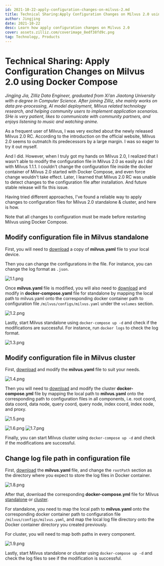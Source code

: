 ```yaml
---
id: 2021-10-22-apply-configuration-changes-on-milvus-2.md
title: Technical Sharing:Apply Configuration Changes on Milvus 2.0 using Docker Compose
author: Jingjing
date: 2021-10-22
desc: Learn how apply configuration changes on Milvus 2.0
cover: assets.zilliz.com/coverimage_8edf38fd9c.png
tag: Technology, Products
---
```


# Technical Sharing: Apply Configuration Changes on Milvus 2.0 using Docker Compose


*Jingjing Jia, Zilliz Data Engineer, graduated from Xi’an Jiaotong University with a degree in Computer Science. After joining Zilliz, she mainly works on data pre-processing, AI model deployment, Milvus related technology research, and helping community users to implement application scenarios. SHe is very patient, likes to communicate with community partners, and enjoys listening to music and watching anime.*


As a frequent user of Milvus, I was very excited about the newly released Milvus 2.0 RC. According to the introduction on the official website, Milvus 2.0 seems to outmatch its predecessors by a large margin. I was so eager to try it out myself.



And I did.  However, when I truly got my hands on Milvus 2.0, I realized that I wasn't able to modify the configuration file in Milvus 2.0 as easily as I did with Milvus 1.1.1. I couldn't change the configuration file inside the docker container of Milvus 2.0 started with Docker Compose, and even force change wouldn't take effect. Later, I learned that Milvus 2.0 RC was unable to detect changes to the configuration file after installation. And future stable release will fix this issue.



Having tried different approaches, I've found a reliable way to apply changes to configuration files for Milvus 2.0 standalone & cluster, and here is how.



Note that all changes to configuration must be made before restarting Milvus using Docker Compose.

## Modify configuration file in Milvus standalone

First, you will need to [download](https://github.com/milvus-io/milvus/blob/master/configs/milvus.yaml) a copy of **milvus.yaml** file to your local device.



Then you can change the configurations in the file. For instance, you can change the log format as `.json`. 

![1.1.png](https://assets.zilliz.com/1_1_ee4a16a3ee.png)



Once **milvus.yaml** file is modified, you will also need to [download](https://github.com/milvus-io/milvus/blob/master/deployments/docker/standalone/docker-compose.yml) and modify in **docker-compose.yaml** file for standalone by mapping the local path to milvus.yaml onto the corresponding docker container path to configuration file `/milvus/configs/milvus.yaml` under the `volumes` section.

![1.2.png](https://assets.zilliz.com/1_2_5e7c73708c.png)

Lastly, start Milvus standalone using `docker-compose up -d` and check if the modifications are successful. For instance, run `docker logs` to check the log format.

![1.3.png](https://assets.zilliz.com/1_3_a0406df3ab.png)



## Modify configuration file in Milvus cluster

First, [download](https://github.com/milvus-io/milvus/blob/master/configs/milvus.yaml) and modify the **milvus.yaml** file to suit your needs.

![1.4.png](https://assets.zilliz.com/1_4_758b182846.png)


Then you will need to [download](https://github.com/milvus-io/milvus/blob/master/deployments/docker/cluster/docker-compose.yml) and modify the cluster **docker-compose.yml** file by mapping the local path to **milvus.yaml** onto the corresponding path to configuration files in all components, i.e. root coord, data coord, data node, query coord, query node, index coord, index node, and proxy.

![1.5.png](https://assets.zilliz.com/1_5_80e15811b8.png)


![1.6.png](https://assets.zilliz.com/1_6_b2f3e4e47f.png)
![1.7.png](https://assets.zilliz.com/1_7_4d1eb5e1e5.png)


Finally, you can start Milvus cluster using `docker-compose up -d` and check if the modifications are successful.

## Change log file path in configuration file

First, [download](https://github.com/milvus-io/milvus/blob/master/configs/milvus.yaml) the **milvus.yaml** file, and change the `rootPath` section as the directory where you expect to store the log files in Docker container. 


![1.8.png](https://assets.zilliz.com/1_8_e3bdc4843f.png)




After that, download the corresponding **docker-compose.yml** file for Milvus [standalone](https://github.com/milvus-io/milvus/blob/master/deployments/docker/standalone/docker-compose.yml) or [cluster](https://github.com/milvus-io/milvus/blob/master/deployments/docker/cluster/docker-compose.yml). 

For standalone, you need to map the local path to **milvus.yaml** onto the corresponding docker container path to configuration file `/milvus/configs/milvus.yaml`, and map the local log file directory onto the Docker container directory you created previously. 

For cluster, you will need to map both paths in every component.

![1.9.png](https://assets.zilliz.com/1_9_22d8929d92.png)

Lastly, start Milvus standalone or cluster using `docker-compose up -d` and check the log files to see if the modification is successful.